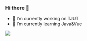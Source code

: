 ### Hi there 👋
- 🔭 I’m currently working on TJUT
- 🌱 I’m currently learning Java&Vue

<a href="https://github.com/aLIEz1/aLIEZ1">
  <img align="center" src="https://github-readme-stats.vercel.app/api/top-langs/?username=aLIEz1&layout=compact&hide=javascript" />
</a>
<!--
**aLIEz1/aLIEz1** is a ✨ _special_ ✨ repository because its `README.md` (this file) appears on your GitHub profile.

Here are some ideas to get you started:


- 👯 I’m looking to collaborate on ...
- 🤔 I’m looking for help with ...
- 💬 Ask me about ...
- 📫 How to reach me: ...
- 😄 Pronouns: ...
- ⚡ Fun fact: ...
-->
